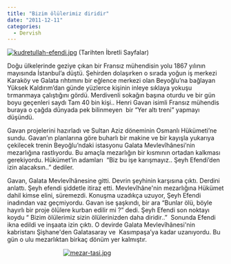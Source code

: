 ```yaml
---
title: "Bizim ölülerimiz diridir"
date: "2011-12-11"
categories: 
  - Dervish
---
```


[![kudretullah-efendi.jpg](/uploads/2011/12/kudretullah-efendi.jpg)](/uploads/2011/12/kudretullah-efendi.jpg "kudretullah-efendi.jpg") (Tarihten İbretli Sayfalar)

Doğu ülkelerinde geziye çıkan bir Fransız mühendisin yolu 1867 yılının mayısında İstanbul’a düştü. Şehirden dolaşırken o sırada yoğun iş merkezi  Karaköy ve Galata rıhtımını bir eğlence merkezi olan Beyoğlu’na bağlayan Yüksek Kaldırım’dan günde yüzlerce kişinin inleye sıklaya yokuşu tırmanmaya çalıştığını gördü. Merdivenli sokağın başına oturdu ve bir gün boyu geçenleri saydı Tam 40 bin kişi.. Henri Gavan isimli Fransız mühendis buraya o çağda dünyada pek bilinmeyen  bir “Yer altı treni” yapmayı düşündü.

Gavan projelerini hazırladı ve Sultan Aziz döneminin Osmanlı Hükümeti’ne sundu. Gavan’ın planlarına göre buharlı bir makine ve bir kayışla yukarıya çekilecek trenin Beyoğlu’ndaki istasyonu Galata Mevlevîhânesi’nin mezarlığına rastlıyordu. Bu amaçla mezarlığın bir kısmının ortadan kalkması gerekiyordu. Hükümet’in adamları  “Biz bu işe karışmayız.. Şeyh Efendi’den izin alacaksın..” dediler.

Gavan, Galata Mevlevîhânesine gitti. Devrin şeyhinin karşısına çıktı. Derdini anlattı. Şeyh efendi şiddetle itiraz etti. Mevlevîhâne'nin mezarlığına Hükümet dahil kimse elini, süremezdi. Konuşma uzadıkça uzuyor, Şeyh Efendi inadından vaz geçmiyordu. Gavan ise şaşkındı, bir ara “Bunlar ölü, böyle hayırlı bir proje ölülere kurban edilir mi ?” dedi. Şeyh Efendi son noktayı koydu “ Bizim ölülerimiz sizin ölülerinizden daha diridir..”  Sonunda Efendi ikna edildi ve inşaata izin çıktı. O devirde Galata Mevlevîhânesi'nin kabristanı Şişhane'den Galatasaray ve  Kasımpaşa’ya kadar uzanıyordu. Bu gün o ulu mezarlıktan birkaç dönüm yer kalmıştır.

                                 [![mezar-tasi.jpg](/uploads/2011/12/mezar-tasi.jpg)](/uploads/2011/12/mezar-tasi.jpg "mezar-tasi.jpg")
